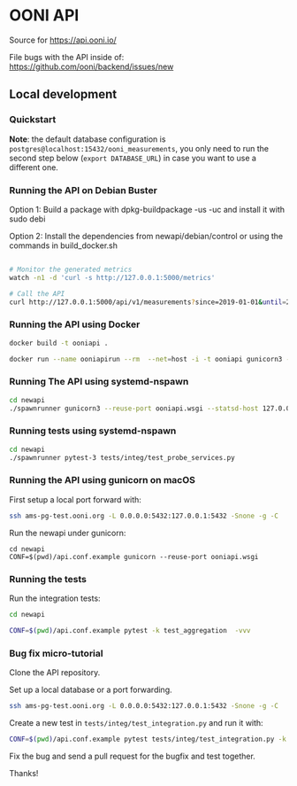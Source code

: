 # OONI API

Source for https://api.ooni.io/

File bugs with the API inside of: https://github.com/ooni/backend/issues/new

## Local development

### Quickstart

**Note**: the default database configuration is `postgres@localhost:15432/ooni_measurements`,
you only need to run the second step below (`export DATABASE_URL`) in case you want to use a different one.

### Running the API on Debian Buster

Option 1: Build a package with dpkg-buildpackage -us -uc and install it with sudo debi

Option 2: Install the dependencies from newapi/debian/control or using the commands in build_docker.sh

```bash

# Monitor the generated metrics
watch -n1 -d 'curl -s http://127.0.0.1:5000/metrics'

# Call the API
curl http://127.0.0.1:5000/api/v1/measurements?since=2019-01-01&until=2019-02-01&limit=1
```

### Running the API using Docker

```bash
docker build -t ooniapi .

docker run --name ooniapirun --rm  --net=host -i -t ooniapi gunicorn3 --reuse-port ooniapi.wsgi --statsd-host 127.0.0.1:8125
```

### Running The API using systemd-nspawn

```bash
cd newapi
./spawnrunner gunicorn3 --reuse-port ooniapi.wsgi --statsd-host 127.0.0.1:8125
```

### Running tests using systemd-nspawn

```bash
cd newapi
./spawnrunner pytest-3 tests/integ/test_probe_services.py
```

### Running the API using gunicorn on macOS

First setup a local port forward with:

```bash
ssh ams-pg-test.ooni.org -L 0.0.0.0:5432:127.0.0.1:5432 -Snone -g -C
```

Run the newapi under gunicorn:

```
cd newapi
CONF=$(pwd)/api.conf.example gunicorn --reuse-port ooniapi.wsgi
```

### Running the tests

Run the integration tests:

```bash
cd newapi

CONF=$(pwd)/api.conf.example pytest -k test_aggregation  -vvv
```

### Bug fix micro-tutorial

Clone the API repository.

Set up a local database or a port forwarding.

```bash
ssh ams-pg-test.ooni.org -L 0.0.0.0:5432:127.0.0.1:5432 -Snone -g -C
```

Create a new test in `tests/integ/test_integration.py` and run it with:

```bash
CONF=$(pwd)/api.conf.example pytest tests/integ/test_integration.py -k test_bug_12345_blah
```

Fix the bug and send a pull request for the bugfix and test together.

Thanks!
